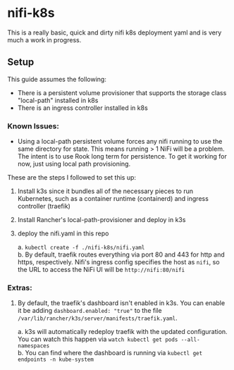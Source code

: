 # nifi-k8s
This is a really basic, quick and dirty nifi k8s deployment yaml and is very much a work in progress.

## Setup
This guide assumes the following:
- There is a persistent volume provisioner that supports the storage class "local-path" installed in k8s
- There is an ingress controller installed in k8s

### Known Issues:
- Using a local-path persistent volume forces any nifi running to use the same directory for state. This means running > 1 NiFi will be a problem. The intent is to use Rook long term for persistence. To get it working for now, just using local path provisioning.

These are the steps I followed to set this up:

1. Install k3s since it bundles all of the necessary pieces to run Kubernetes, such as a container runtime (containerd) and ingress controller (traefik)
2. Install Rancher's local-path-provisioner and deploy in k3s
3. deploy the nifi.yaml in this repo

    a. `kubectl create -f ./nifi-k8s/nifi.yaml`  
    b. By default, traefik routes everything via port 80 and 443 for http and https, respectively. Nifi's ingress config specifies the host as `nifi`, so the URL to access the NiFi UI will be `http://nifi:80/nifi`


### Extras:
1. By default, the traefik's dashboard isn't enabled in k3s. You can enable it be adding `dashboard.enabled: "true"` to the file `/var/lib/rancher/k3s/server/manifests/traefik.yaml`. 

    a. k3s will automatically redeploy traefik with the updated configuration. You can watch this happen via `watch kubectl get pods --all-namespaces`  
    b. You can find where the dashboard is running via `kubectl get endpoints -n kube-system`